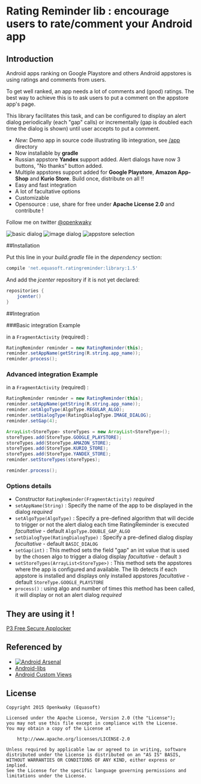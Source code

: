 # Rating Reminder lib : encourage users to rate/comment your Android app

## Introduction

Android apps ranking on Google Playstore and others Android appstores is using ratings and comments from users. 

To get well ranked, an app needs a lot of comments and (good) ratings. The best way to achieve this is to ask 
users to put a comment on the appstore app's page.


This library facilitates this task, and can be configured to display an alert dialog periodically (each "gap" calls)
or incrementally (gap is doubled each time the dialog is shown) until user accepts to put a comment.


  * *New:* Demo app in source code illustrating lib integration, see [/app](https://github.com/openkwaky/ratingreminder/blob/master/app) directory
  * Now installable by **gradle**
  * Russian appstore **Yandex** support added. Alert dialogs have now 3 buttons, "No thanks" button added.
  * Multiple appstores support added for **Google Playstore**, **Amazon App-Shop** and **Kurio Store**. Build once, distribute on all !!
  * Easy and fast integration
  * A lot of facultative options
  * Customizable
  * Opensource : use, share for free under **Apache License 2.0** and contribute !

Follow me on twitter [@openkwaky](https://twitter.com/openkwaky)

![basic dialog](https://github.com/openkwaky/ratingreminder/blob/master/pics/mini_basic_dialog.png)
![image dialog](https://github.com/openkwaky/ratingreminder/blob/master/pics/mini_image_dialog.png)
![appstore selection](https://github.com/openkwaky/ratingreminder/blob/master/pics/mini_appstore_selection.png)

##Installation

Put this line in your *build.gradle* file in the *dependency* section:

```groovy
compile 'net.equasoft.ratingreminder:library:1.5'
```

And add the *jcenter* repository if it is not yet declared:

```groovy
repositories {
    jcenter()
}
```


##Integration

###Basic integration Example

in a `FragmentActivity` (required) :

```java
RatingReminder reminder = new RatingReminder(this);
reminder.setAppName(getString(R.string.app_name));
reminder.process();
```

### Advanced integration Example

in a `FragmentActivity` (required) :

```java
RatingReminder reminder = new RatingReminder(this);
reminder.setAppName(getString(R.string.app_name));
reminder.setAlgoType(AlgoType.REGULAR_ALGO);
reminder.setDialogType(RatingDialogType.IMAGE_DIALOG);
reminder.setGap(4);

ArrayList<StoreType> storeTypes = new ArrayList<StoreType>();
storeTypes.add(StoreType.GOOGLE_PLAYSTORE);
storeTypes.add(StoreType.AMAZON_STORE);
storeTypes.add(StoreType.KURIO_STORE);
storeTypes.add(StoreType.YANDEX_STORE);
reminder.setStoreTypes(storeTypes);

reminder.process();
```

### Options details

  * Constructor `RatingReminder(FragmentActivity)` *required*
  * `setAppName(String)` : Specify the name of the app to be displayed in the dialog *required*
  * `setAlgoType(AlgoType)` : Specify a pre-defined algorithm that will decide to trigger or not the alert dialog each time RatingReminder is executed *facultative* - default `AlgoType.DOUBLE_GAP_ALGO`
  * `setDialogType(RatingDialogType)` : Specify a pre-defined dialog display *facultative* - default `BASIC_DIALOG`
  * `setGap(int)` : This method sets the field "gap" an int value that is used by the chosen algo to trigger a dialog display *facultative* - default `3`
  * `setStoreTypes(ArrayList<StoreType>)` : This method sets the appstores where the app is configured and available. The lib detects if each appstore is installed and displays only installed appstores *facultative* - default `StoreType.GOOGLE_PLAYSTORE`
  * `process()` : using algo and number of times this method has been called, it will display or not an alert dialog *required*


## They are using it !

[P3 Free Secure Applocker](https://play.google.com/store/apps/details?id=com.p3authentication)


## Referenced by

  * [![Android Arsenal](https://img.shields.io/badge/Android%20Arsenal-Rating%20Reminder-brightgreen.svg?style=flat)](https://android-arsenal.com/details/1/397)
  * [Android-libs](http://android-libs.com/lib/rating-reminder)
  * [Android Custom Views](http://androidcustomviews.com/rating-reminder/)

## License

```
Copyright 2015 Openkwaky (Equasoft)

Licensed under the Apache License, Version 2.0 (the "License");
you may not use this file except in compliance with the License.
You may obtain a copy of the License at

    http://www.apache.org/licenses/LICENSE-2.0

Unless required by applicable law or agreed to in writing, software
distributed under the License is distributed on an "AS IS" BASIS,
WITHOUT WARRANTIES OR CONDITIONS OF ANY KIND, either express or implied.
See the License for the specific language governing permissions and
limitations under the License.
```